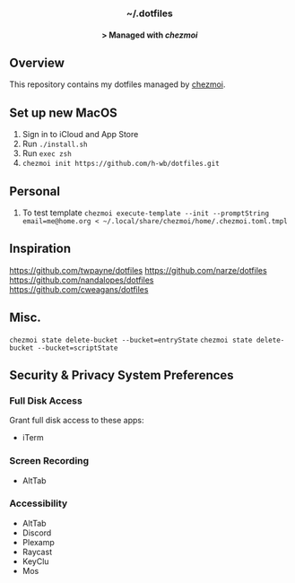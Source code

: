 <div align="center">

### ~/.dotfiles&nbsp;

#### \> Managed with *chezmoi*&nbsp;

</div>

## Overview

This repository contains my dotfiles managed by [chezmoi](https://github.com/twpayne/chezmoi).


## Set up new MacOS

1. Sign in to iCloud and App Store
2. Run `./install.sh`
3. Run `exec zsh`
4. `chezmoi init https://github.com/h-wb/dotfiles.git`


## Personal

1. To test template
    `chezmoi execute-template --init --promptString email=me@home.org < ~/.local/share/chezmoi/home/.chezmoi.toml.tmpl`


## Inspiration

https://github.com/twpayne/dotfiles
https://github.com/narze/dotfiles
https://github.com/nandalopes/dotfiles
https://github.com/cweagans/dotfiles

## Misc.

`chezmoi state delete-bucket --bucket=entryState`
`chezmoi state delete-bucket --bucket=scriptState`

## Security & Privacy System Preferences

### Full Disk Access
Grant full disk access to these apps:
* iTerm

### Screen Recording
* AltTab

### Accessibility
* AltTab
* Discord
* Plexamp
* Raycast
* KeyClu
* Mos
